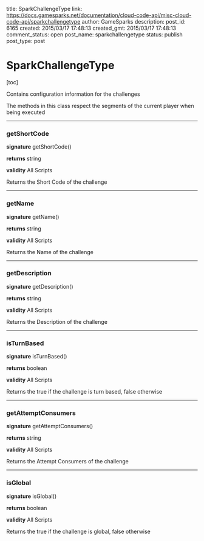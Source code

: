 title: SparkChallengeType
link: https://docs.gamesparks.net/documentation/cloud-code-api/misc-cloud-code-api/sparkchallengetype
author: GameSparks
description: 
post_id: 6165
created: 2015/03/17 17:48:13
created_gmt: 2015/03/17 17:48:13
comment_status: open
post_name: sparkchallengetype
status: publish
post_type: post

<!--Contains configuration information for the challenges -->

# SparkChallengeType

[toc] 

Contains configuration information for the challenges

The methods in this class respect the segments of the current player when being executed

* * *

### getShortCode

**signature** getShortCode()

**returns** string

**validity** All Scripts

Returns the Short Code of the challenge

* * *

### getName

**signature** getName()

**returns** string

**validity** All Scripts

Returns the Name of the challenge

* * *

### getDescription

**signature** getDescription()

**returns** string

**validity** All Scripts

Returns the Description of the challenge

* * *

### isTurnBased

**signature** isTurnBased()

**returns** boolean

**validity** All Scripts

Returns the true if the challenge is turn based, false otherwise

* * *

### getAttemptConsumers

**signature** getAttemptConsumers()

**returns** string

**validity** All Scripts

Returns the Attempt Consumers of the challenge

* * *

### isGlobal

**signature** isGlobal()

**returns** boolean

**validity** All Scripts

Returns the true if the challenge is global, false otherwise